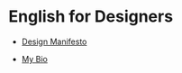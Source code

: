 # English for Designers

- [Design Manifesto](01-design-manifesto/index.md)

- [My Bio](02-my-bio/index.md)

